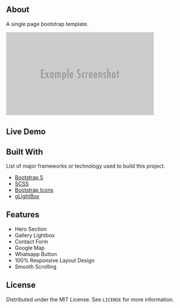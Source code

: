 <!-- Building Brain Wealth -->

## About

A single page bootstrap template.

<img src="assets/img/screenshot.png" width="400px" />

## Live Demo



## Built With

List of major frameworks or technology used to build this project.

- [Bootstrap 5](https://getbootstrap.com)
- [SCSS](https://sass-lang.com)
- [Bootstrap Icons](https://icons.getbootstrap.com)
- [gLightBox](https://biati-digital.github.io/glightbox/#)

## Features

- Hero Section
- Gallery Lightbox
- Contact Form
- Google Map
- Whatsapp Button
- 100% Responsive Layout Design
- Smooth Scrolling

<!-- LICENSE -->

## License

Distributed under the MIT License. See `LICENSE` for more information.
